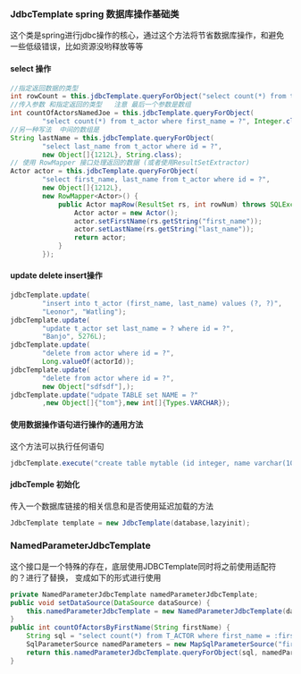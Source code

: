 ### JdbcTemplate spring 数据库操作基础类

这个类是spring进行jdbc操作的核心，通过这个方法将节省数据库操作，和避免一些低级错误，比如资源没哟释放等等

#### select 操作

```java
//指定返回数据的类型
int rowCount = this.jdbcTemplate.queryForObject("select count(*) from t_actor", Integer.class);
//传入参数 和指定返回的类型   注意 最后一个参数是数组
int countOfActorsNamedJoe = this.jdbcTemplate.queryForObject(
        "select count(*) from t_actor where first_name = ?", Integer.class, "Joe");
//另一种写法  中间的数组是
String lastName = this.jdbcTemplate.queryForObject(
        "select last_name from t_actor where id = ?",
        new Object[]{1212L}, String.class);
// 使用 RowMapper 接口处理返回的数据 (或者使用ResultSetExtractor)
Actor actor = this.jdbcTemplate.queryForObject(
        "select first_name, last_name from t_actor where id = ?",
        new Object[]{1212L},
        new RowMapper<Actor>() {
            public Actor mapRow(ResultSet rs, int rowNum) throws SQLException {
                Actor actor = new Actor();
                actor.setFirstName(rs.getString("first_name"));
                actor.setLastName(rs.getString("last_name"));
                return actor;
            }
        });
```

#### update delete insert操作

```java
jdbcTemplate.update(
        "insert into t_actor (first_name, last_name) values (?, ?)",
        "Leonor", "Watling");
jdbcTemplate.update(
        "update t_actor set last_name = ? where id = ?",
        "Banjo", 5276L);
jdbcTemplate.update(
        "delete from actor where id = ?",
        Long.valueOf(actorId));
jdbcTemplate.update(
        "delete from actor where id = ?",
        new Object["sdfsdf"],);    
jdbcTemplate.update("udpate TABLE set NAME = ?"
        ,new Object[]{"tom"},new int[]{Types.VARCHAR});
```

#### 使用数据操作语句进行操作的通用方法

这个方法可以执行任何语句

```java
jdbcTemplate.execute("create table mytable (id integer, name varchar(100))");
```

#### jdbcTemple 初始化

传入一个数据库链接的相关信息和是否使用延迟加载的方法

```java
JdbcTemplate template = new JdbcTemplate(database,lazyinit);
```

### NamedParameterJdbcTemplate

这个接口是一个特殊的存在，底层使用JDBCTemplate同时将之前使用适配符的？进行了替换， 变成如下的形式进行使用

```java
private NamedParameterJdbcTemplate namedParameterJdbcTemplate;
public void setDataSource(DataSource dataSource) {
    this.namedParameterJdbcTemplate = new NamedParameterJdbcTemplate(dataSource);
}
public int countOfActorsByFirstName(String firstName) {
    String sql = "select count(*) from T_ACTOR where first_name = :first_name";
    SqlParameterSource namedParameters = new MapSqlParameterSource("first_name", firstName);
    return this.namedParameterJdbcTemplate.queryForObject(sql, namedParameters, Integer.class);
}
```







